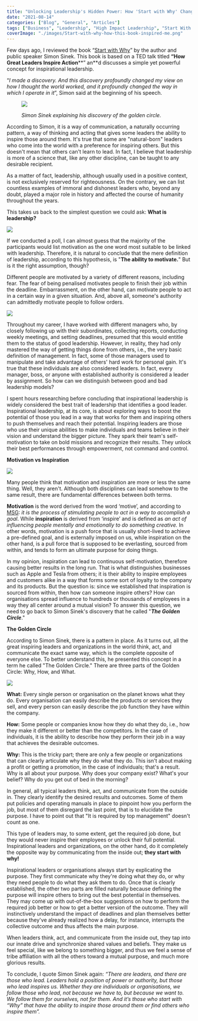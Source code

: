 ```yaml
---
title: "Unlocking Leadership's Hidden Power: How 'Start with Why' Changed My Perspective"
date: "2021-08-14"
categories: ["Blog", "General", "Articles"]
tags: ["Business", "Leadership", "High Impact Leadership", "Start With Why", "Thought Leadership"]
coverImage: "./images/Start-with-why-how-this-book-inspired-me.png"
---
```


Few days ago, I reviewed the book “[Start with Why](../start-with-why-simon-sinek/index.md)” by the author and public speaker Simon Sinek. This book is based on a TED talk titled **“How Great Leaders Inspire Action****” an**d discusses a simple yet powerful concept for inspirational leadership.

“_I made a discovery. And this discovery profoundly changed my view on how I thought the world worked, and it profoundly changed the way in which I operate in it_”, Simon said at the beginning of his speech.

<figure>

![](images/0c95b7b0-247d-4dec-bbb0-8a5cb598edc9-1930-000000fd84573931_file-1.jpg)

<figcaption>

_Simon Sinek explaining his discovery of the golden circle._

</figcaption>

</figure>

According to Simon, it is a way of communication, a naturally occurring pattern, a way of thinking and acting that gives some leaders the ability to inspire those around them. It's true that some are "natural-born" leaders who come into the world with a preference for inspiring others. But this doesn't mean that others can't learn to lead. In fact, I believe that leadership is more of a science that, like any other discipline, can be taught to any desirable recipient.

As a matter of fact, leadership, although usually used in a positive context, is not exclusively reserved for righteousness. On the contrary, we can list countless examples of immoral and dishonest leaders who, beyond any doubt, played a major role in history and affected the course of humanity throughout the years.

This takes us back to the simplest question we could ask: **What is leadership?**

![](images/bbf5d5af-22d2-415c-bffe-912c3665abec-1930-000000fea964bdd1_file-1.jpg)

If we conducted a poll, I can almost guess that the majority of the participants would list motivation as the one word most suitable to be linked with leadership. Therefore, it is natural to conclude that the mere definition of leadership, according to this hypothesis, is "**The ability to motivate.**" But is it the right assumption, though?

Different people are motivated by a variety of different reasons, including fear. The fear of being penalised motivates people to finish their job within the deadline. Embarrassment, on the other hand, can motivate people to act in a certain way in a given situation. And, above all, someone's authority can admittedly motivate people to follow orders.

![](images/f9acb606-0c9e-4a2e-94a7-a8ab80e57086-1930-000000ff15856f1c_file-1.jpg)

Throughout my career, I have worked with different managers who, by closely following up with their subordinates, collecting reports, conducting weekly meetings, and setting deadlines, presumed that this would entitle them to the status of good leadership. However, in reality, they had only mastered the way of getting things done from others, i.e., the very basic definition of management. In fact, some of those managers used to manipulate and take advantage of others' hard work for personal gain. It's true that these individuals are also considered leaders. In fact, every manager, boss, or anyone with established authority is considered a leader by assignment. So how can we distinguish between good and bad leadership models?

I spent hours researching before concluding that inspirational leadership is widely considered the best trait of leadership that identifies a good leader. Inspirational leadership, at its core, is about exploring ways to boost the potential of those you lead in a way that works for them and inspiring others to push themselves and reach their potential. Inspiring leaders are those who use their unique abilities to make individuals and teams believe in their vision and understand the bigger picture. They spark their team's self-motivation to take on bold missions and recognize their results. They unlock their best performances through empowerment, not command and control.

**Motivation vs Inspiration**

![](./images/img_0911-1.gif)

Many people think that motivation and inspiration are more or less the same thing. Well, they aren't. Although both disciplines can lead somehow to the same result, there are fundamental differences between both terms.

**Motivation** is the word derived from the word ‘motive’, and according to [MSG](https://www.managementstudyguide.com/what_is_motivation.htm): _it is the process of stimulating people to act in a way to accomplish a goal_. While **inspiration** is derived from ‘inspire’ and is defined as _an act of influencing people mentally and emotionally to do something creative._ In other words, motivation is a push force that is usually short-lived to achieve a pre-defined goal, and is externally imposed on us, while inspiration on the other hand, is a pull force that is supposed to be everlasting, sourced from within, and tends to form an ultimate purpose for doing things.

In my opinion, inspiration can lead to continuous self-motivation, therefore causing better results in the long run. That is what distinguishes businesses such as Apple and Tesla from others; it is their ability to inspire employees and customers alike in a way that forms some sort of loyalty to the company and its products. But the question is: since we established that inspiration is sourced from within, then how can someone inspire others? How can organisations spread influence to hundreds or thousands of employees in a way they all center around a mutual vision? To answer this question, we need to go back to Simon Sinek's discovery that he called "_**The Golden Circle**_."

**The Golden Circle**

According to Simon Sinek, there is a pattern in place. As it turns out, all the great inspiring leaders and organizations in the world think, act, and communicate the exact same way, which is the complete opposite of everyone else. To better understand this, he presented this concept in a term he called "The Golden Circle." There are three parts of the Golden Circle: Why, How, and What.

![](images/796a0fbe-be34-4691-bb9b-8ef393470e61-1930-000000ea11addac7_file-1.jpg)

**What:** Every single person or organisation on the planet knows what they do. Every organisation can easily describe the products or services they sell, and every person can easily describe the job function they have within the company.

**How:** Some people or companies know how they do what they do, i.e., how they make it different or better than the competitors. In the case of individuals, it is the ability to describe how they perform their job in a way that achieves the desirable outcomes.

**Why:** This is the tricky part; there are only a few people or organizations that can clearly articulate why they do what they do. This isn't about making a profit or getting a promotion, in the case of individuals; that's a result. Why is all about your purpose. Why does your company exist? What's your belief? Why do you get out of bed in the morning?

In general, all typical leaders think, act, and communicate from the outside in. They clearly identify the desired results and outcomes. Some of them put policies and operating manuals in place to pinpoint how you perform the job, but most of them disregard the last point, that is to elucidate the purpose. I have to point out that "It is required by top management" doesn't count as one.

This type of leaders may, to some extent, get the required job done, but they would never inspire their employees or unlock their full potential. Inspirational leaders and organizations, on the other hand, do it completely the opposite way by communicating from the inside out; **they start with why!**

Inspirational leaders or organisations always start by explicating the purpose. They first communicate why they're doing what they do, or why they need people to do what they ask them to do. Once that is clearly established, the other two parts are filled naturally because defining the purpose will inspire others to bring out the best potential in themselves. They may come up with out-of-the-box suggestions on how to perform the required job better or how to get a better version of the outcome. They will instinctively understand the impact of deadlines and plan themselves better because they've already realized how a delay, for instance, interrupts the collective outcome and thus affects the main purpose.

When leaders think, act, and communicate from the inside out, they tap into our innate drive and synchronize shared values and beliefs. They make us feel special, like we belong to something bigger, and thus we feel a sense of tribe affiliation with all the others toward a mutual purpose, and much more glorious results.

To conclude, I quote Simon Sinek again: _“There are leaders, and there are those who lead. Leaders hold a position of power or authority, but those who lead inspires us. Whether they are individuals or organisations, we follow those who lead, not because we have to, but because we want to. We follow them for ourselves, not for them. And it’s those who start with “Why” that have the ability to inspire those around them or find others who inspire them”._
